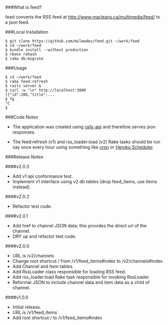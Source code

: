 ###What is feed?

feed converts the RSS feed at http://www.macleans.ca/multimedia/feed/ to a json feed.


###Local Installation

```shell
$ git clone https://github.com/milewdev/feed.git ~/work/feed
$ cd ~/work/feed
$ bundle install --without production
$ rbenv rehash
$ rake db:migrate
```


###Usage

```shell
$ cd ~/work/feed
$ rake feed:refresh
$ rails server &
$ curl -w "\n" http://localhost:3000
[{"id":288,"title":...
$ fg
^C
$
```


###Code Notes

- The application was created using [rails-api](https://github.com/rails-api/rails-api)
and therefore serves json responses.

- The feed:refresh (v1) and rss_loader:load (v2) Rake tasks should be run say
once every hour using something like [cron](http://en.wikipedia.org/wiki/Cron)
or [Heroku Scheduler](https://devcenter.heroku.com/articles/scheduler).



###Release Notes

####v2.0.3
- Add v1 api conformance test.
- Implement v1 interface using v2 db tables (drop feed_items, use items instead).

####v2.0.2
- Refactor test code.

####v2.0.1
- Add href to channel JSON data; this provides the direct url of the channel.
- DRY up and refactor test code.

####v2.0.0
- URL is /v2/channels
- Change root shortcut / from /v1/feed_items#index to /v2/channels#index
- Add Channel and Item tables.
- Add RssLoader class responsible for loading RSS feed.
- Add rss_loader:load Rake task responsible for invoking RssLoader.
- Reformat JSON to include channel data and item data as a child of channel.


####v1.0.0
- Initial release.
- URL is /v1/feed_items
- Add root shortcut / to /v1/feed_items#index

